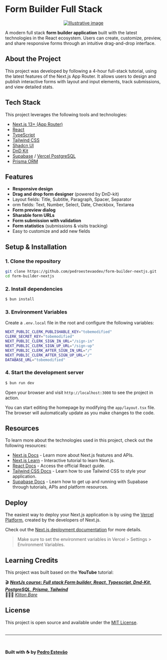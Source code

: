 # Form Builder Full Stack

<p style="text-align: center;">
    <a href="https://www.pedroestevao.com">
        <img src="https://res.cloudinary.com/dge3g9rcw/image/upload/v1747433667/github/iyenjgx6zkelxaztb1du.webp" alt="Illustrative image" />
    </a>
</p>

A modern full stack **form builder application** built with the latest technologies in the React ecosystem. Users can create, customize, preview, and share responsive forms through an intuitive drag-and-drop interface.

## About the Project

This project was developed by following a 4-hour full-stack tutorial, using the latest features of the Next.js App Router. It allows users to design and publish interactive forms with layout and input elements, track submissions, and view detailed stats.

## Tech Stack

This project leverages the following tools and technologies:

- [Next.js 13+ (App Router)](https://nextjs.org/)
- [React](https://react.dev/)
- [TypeScript](https://www.typescriptlang.org/)
- [Tailwind CSS](https://tailwindcss.com/)
- [Shadcn UI](https://ui.shadcn.com/)
- [DnD Kit](https://dndkit.com/)
- [Supabase](https://supabase.com/) / [Vercel PostgreSQL](https://vercel.com/postgres)
- [Prisma ORM](https://www.prisma.io/)

## Features

- **Responsive design**
- **Drag and drop form designer** (powered by DnD-kit)
- Layout fields: Title, Subtitle, Paragraph, Spacer, Separator
- orm fields: Text, Number, Select, Date, Checkbox, Textarea
- **Form preview dialog**
- **Sharable form URLs**
- **Form submission with validation**
- **Form statistics** (submissions & visits tracking)
- Easy to customize and add new fields

## Setup & Installation

### 1. Clone the repository

```bash
git clone https://github.com/pedroestevaodev/form-builder-nextjs.git
cd form-builder-nextjs
```

### 2. Install dependencies

```bash
$ bun install
```

### 3. Environment Variables

Create a `.env.local` file in the root and configure the following variables:

```bash
NEXT_PUBLIC_CLERK_PUBLISHABLE_KEY="tobemodified"
CLERK_SECRET_KEY="tobemodified"
NEXT_PUBLIC_CLERK_SIGN_IN_URL="/sign-in"
NEXT_PUBLIC_CLERK_SIGN_UP_URL="/sign-up"
NEXT_PUBLIC_CLERK_AFTER_SIGN_IN_URL="/"
NEXT_PUBLIC_CLERK_AFTER_SIGN_UP_URL="/"
DATABASE_URL="tobemodified"
```

### 4. Start the development server

```bash
$ bun run dev
```

Open your browser and visit `http://localhost:3000` to see the project in action.

You can start editing the homepage by modifying the `app/layout.tsx` file. The browser will automatically update as you make changes to the code.

## Resources

To learn more about the technologies used in this project, check out the following resources:

- [Next.js Docs](https://nextjs.org/docs) - Learn more about Next.js features and APIs.
- [Next.js Learn](https://nextjs.org/learn) - Interactive tutorial to learn Next.js.
- [React Docs](https://pt-br.react.dev/learn) - Access the official React guide.
- [Tailwind CSS Docs](https://tailwindcss.com/docs) - Learn how to use Tailwind CSS to style your application.
- [Supabase Docs](https://supabase.com/docs) - Learn how to get up and running with Supabase through tutorials, APIs and platform resources.

## Deploy

The easiest way to deploy your Next.js application is by using the [Vercel Platform](https://vercel.com/new), created by the developers of Next.js.

Check out the [Next.js deployment documentation](https://nextjs.org/docs/deployment) for more details.

> Make sure to set the environment variables in Vercel > Settings > Environment Variables.

## Learning Credits

This project was built based on the **YouTube** tutorial:

🎬 [**_NextJs course: Full stack Form builder, React, Typescript, Dnd-Kit, PostgreSQL, Prisma, Tailwind_**](https://youtu.be/QGXUUXy0AMw?si=NH96eRCufnYjNWM-)  
👨🏻‍💻 [_Kliton Bare_](https://www.youtube.com/@klitonbare)

## License

This project is open source and available under the [MIT License](https://mit-license.org/).  
<br />

---

<br />

**Built with ☕ by [Pedro Estevão](https://www.pedroestevao.com)**
